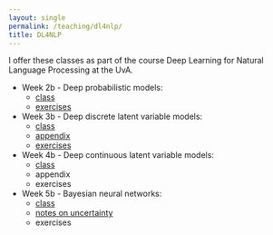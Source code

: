 ```yaml
---
layout: single
permalink: /teaching/dl4nlp/
title: DL4NLP
---
```


I offer these classes as part of the course Deep Learning for Natural Language Processing at the UvA.

* Week 2b - Deep probabilistic models: 
    * [class](/slides/probdl1-class.pdf)
    * [exercises](/slides/probdl1-exercises.pdf)
* Week 3b - Deep discrete latent variable models: 
    * [class](/slides/probdl2-class.pdf)
    * [appendix](/slides/probdl2-appendix.pdf)
    * [exercises](/slides/probdl2-exercises.pdf)
* Week 4b - Deep continuous latent variable models:
    * [class](/slides/probdl3-class.pdf)
    * appendix
    * exercises
* Week 5b - Bayesian neural networks:
    * [class](/slides/probdl4-class.pdf)
    * [notes on uncertainty](/slides/probdl4-uncertainty.pdf)
    * exercises


